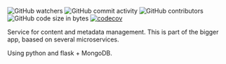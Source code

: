 ![GitHub watchers](https://img.shields.io/github/watchers/ASurtaev/SummerSberPractice?label=Watch&style=social)
![GitHub commit activity](https://img.shields.io/github/commit-activity/w/ASurtaev/SummerSberPractice)
![GitHub contributors](https://img.shields.io/github/contributors/ASurtaev/SummerSberPractice)<space><space>
![GitHub code size in bytes](https://img.shields.io/github/languages/code-size/ASurtaev/SummerSberPractice)
[![codecov](https://codecov.io/gh/ASurtaev/SummerSberPractice/branch/master/graph/badge.svg)](https://codecov.io/gh/ASurtaev/SummerSberPractice)

Service for content and metadata management. This is part of the bigger app, baased on several  microservices.

Using python and flask + MongoDB. 
